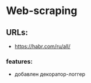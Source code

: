 Web-scraping 
==========

## URLs:
- https://habr.com/ru/all/

### features:   
- добавлен декоратор-логгер